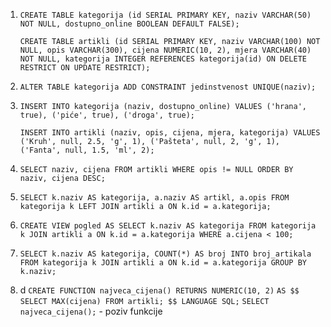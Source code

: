 1. 
	`CREATE TABLE kategorija (id SERIAL PRIMARY KEY, naziv VARCHAR(50) NOT NULL, dostupno_online BOOLEAN DEFAULT FALSE);`
	
	`CREATE TABLE artikli (id SERIAL PRIMARY KEY, naziv VARCHAR(100) NOT NULL, opis VARCHAR(300), cijena NUMERIC(10, 2), mjera VARCHAR(40) NOT NULL, kategorija INTEGER REFERENCES kategorija(id) ON DELETE RESTRICT ON UPDATE RESTRICT);`

2. 
	`ALTER TABLE kategorija ADD CONSTRAINT jedinstvenost UNIQUE(naziv);`

3. 
	`INSERT INTO kategorija (naziv, dostupno_online) VALUES ('hrana', true), ('piće', true), ('droga', true);`
	
	`INSERT INTO artikli (naziv, opis, cijena, mjera, kategorija) VALUES ('Kruh', null, 2.5, 'g', 1), ('Pašteta', null, 2, 'g', 1), ('Fanta', null, 1.5, 'ml', 2);`

4. 
	`SELECT naziv, cijena FROM artikli WHERE opis != NULL ORDER BY naziv, cijena DESC;`

5. 
	`SELECT k.naziv AS kategorija, a.naziv AS artikl, a.opis FROM kategorija k LEFT JOIN artikli a ON k.id = a.kategorija;`

6. 
	`CREATE VIEW pogled AS SELECT k.naziv AS kategorija FROM kategorija k JOIN artikli a ON k.id = a.kategorija WHERE a.cijena < 100;`

7. 
	`SELECT k.naziv AS kategorija, COUNT(*) AS broj INTO broj_artikala FROM kategorija k JOIN artikli a ON k.id = a.kategorija GROUP BY k.naziv;`

8. d
	`CREATE FUNCTION najveca_cijena() RETURNS NUMERIC(10, 2)`
	`AS $$ SELECT MAX(cijena) FROM artikli; $$ LANGUAGE SQL;`
	`SELECT najveca_cijena();` - poziv funkcije